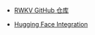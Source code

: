 <!-- _navbar.md -->

* [RWKV GitHub 仓库](https://github.com/BlinkDL/RWKV-LM)

* [Hugging Face Integration](https://huggingface.co/docs/transformers/model_doc/rwkv)
